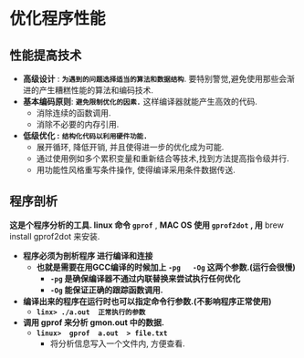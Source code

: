 # 优化程序性能

## 性能提高技术

* **高级设计** :  **`为遇到的问题选择适当的算法和数据结构`**. 要特别警觉,避免使用那些会渐进的产生糟糕性能的算法和编码技术.
* **基本编码原则**: **`避免限制优化的因素.`**  这样编译器就能产生高效的代码.
  * 消除连续的函数调用.
  * 消除不必要的内存引用.
* **低级优化 :** **`结构化代码以利用硬件功能.`**
  * 展开循环, 降低开销, 并且使得进一步的优化成为可能.
  * 通过使用例如多个累积变量和重新结合等技术,找到方法提高指令级并行.
  * 用功能性风格重写条件操作, 使得编译采用条件数据传送.

## 程序剖析

**这是个程序分析的工具. linux 命令   `gprof`**  , **MAC OS 使用 `gprof2dot` , 用** brew install gprof2dot 来安装.

* **程序必须为剖析程序 进行编译和连接**
  * **也就是需要在用GCC编译的时候加上 `-pg   -Og`  这两个参数.\(运行会很慢\)**
    * **`-pg`  是确保编译器不通过内联替换来尝试执行任何优化**
    * **`-Og`  能保证正确的跟踪函数调用.**
* **编译出来的程序在运行时也可以指定命令行参数.\(不影响程序正常使用\)**
  * **`linx> ./a.out  正常执行的参数`**
* **调用  gprof   来分析 gmon.out  中的数据.**
  * **`linux>  gprof  a.out  > file.txt`**
    * 将分析信息写入一个文件内, 方便查看.





